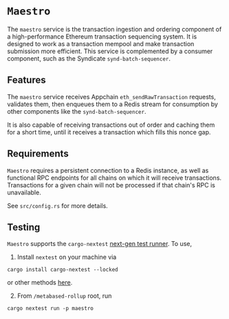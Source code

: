 # `Maestro`

The `maestro` service is the transaction ingestion and ordering component of a high-performance Ethereum transaction sequencing system. It is designed to work as a transaction mempool and make transaction submission more efficient. This service is complemented by a consumer component, such as the Syndicate `synd-batch-sequencer`.

## Features
The `maestro` service receives Appchain `eth_sendRawTransaction` requests, validates them, then enqueues them to a Redis stream for consumption by other components like the `synd-batch-sequencer`. 

It is also capable of receiving transactions out of order and caching them for a short time, until it receives a transaction which fills this nonce gap. 

## Requirements
`Maestro` requires a persistent connection to a Redis instance, as well as functional RPC endpoints for all chains on which it will receive transactions. Transactions for a given chain will not be processed if that chain's RPC is unavailable. 

See `src/config.rs` for more details.

## Testing 
`Maestro` supports the `cargo-nextest` [next-gen test runner](https://nexte.st/). 
To use, 
1. Install `nextest` on your machine via 

`cargo install cargo-nextest --locked` 

or other methods [here](https://nexte.st/docs/installation/).

2. From `/metabased-rollup` root, run 

`cargo nextest run -p maestro`